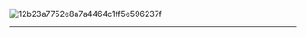 ![12b23a7752e8a7a4464c1ff5e596237f](https://user-images.githubusercontent.com/102408995/160276458-9e2d8ece-f6bb-4484-8386-e353e52936cb.gif)
<hr>
